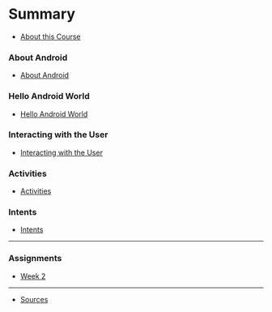 # Summary

* [About this Course](README.md)

### About Android
* [About Android](about_android/readme.md)
<!-- * [Summary](about_android/summary.md) -->
<!-- * [Quiz](about_android/quiz.md) -->
<!-- * [Exercises](about_android/exercises.md) -->

### Hello Android World
* [Hello Android World](hello_android_world/readme.md)
<!-- * [Summary](hello_android_world/summary.md) -->
<!-- * [Quiz](hello_android_world/quiz.md) -->
<!-- * [Exercises](hello_android_world/exercises.md) -->

### Interacting with the User
* [Interacting with the User](interacting_with_user/readme.md)
<!-- * [Summary](hello_android_world/summary.md) -->
<!-- * [Quiz](hello_android_world/quiz.md) -->
<!-- * [Exercises](hello_android_world/exercises.md) -->

### Activities
* [Activities](activities/readme.md)
<!-- * [Summary](hello_android_world/summary.md) -->
<!-- * [Quiz](hello_android_world/quiz.md) -->
<!-- * [Exercises](hello_android_world/exercises.md) -->

### Intents
* [Intents](intents/readme.md)
<!-- * [Summary](hello_android_world/summary.md) -->
<!-- * [Quiz](hello_android_world/quiz.md) -->
<!-- * [Exercises](hello_android_world/exercises.md) -->

<!-- ### Debugging -->
<!-- * [Debugging](debugging/readme.md) -->
<!-- * [Summary](debugging/summary.md) -->
<!-- * [Quiz](debugging/quiz.md) -->
<!-- * [Exercises](debugging/exercises.md) -->

<!-- ### The Build Process -->
<!-- * [The Build Process](the_build_process/readme.md) -->
<!-- * [Summary](debugging/summary.md) -->
<!-- * [Quiz](debugging/quiz.md) -->
<!-- * [Exercises](debugging/exercises.md) -->

----
### Assignments

<!-- * [Assignments](assignments/readme.md) -->
* [Week 2](assignments/week_2.md)

----

* [Sources](sources.md)

